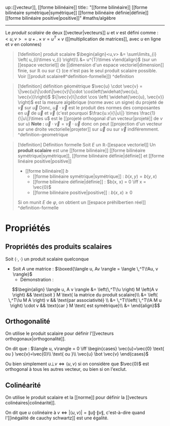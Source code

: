 up::[[vecteur]], [[forme bilinéaire]]
title:: "[[forme bilinéaire]] [[forme bilinéaire symétrique|symétrique]] [[forme bilinéaire définie|définie]] [[forme bilinéaire positive|positive]]"
#maths/algèbre

----
Le *produit scalaire* de deux [[vecteur|vecteurs]] $u$ et $v$ est défini comme :
$<u, v> = u +.\times v = u^T \times v$ ([[multiplication de matrices]], avec $u$ en ligne et $v$ en colonnes)


> [!definition] produit scalaire
> $\begin{align}<u,v> &= \sum\limits_{i} \left( u_{i}\times v_{i} \right)\\ &= u^{T}\times v\end{align}$
> (sur un [[espace vectoriel]] de [[dimension d'un espace vectoriel|dimension]] finie, sur $\mathbb{R}$ ou sur $\mathbb{C}$)
> (ce n'est pas le seul produit scalaire possible. Voir [[produit scalaire#^definition-formelle]])
^definition


> [!definition] définition géométrique
> $\vec{u} \cdot \vec{v} = \|\vec{u}\|\cdot\|\vec{v}\|\cdot \cos\left(\widehat{\vec{u}, \vec{v}}\right)$ 
> $\|\vec{v}\|\cdot \cos \left( \widehat{\vec{u}, \vec{v}} \right)$ est la mesure algébrique (norme avec un signe) du projeté de $\vec{v}$ sur $\vec{u}$
> Donc, $\vec{u}\cdot\vec{v}$ est le produit des normes des composantes en $\vec{u}$ de $\vec{u}$ et $\vec{v}$ (c'est pourquoi $\frac{u.v}{\|u\|} \times \frac{1}{\|u\|}\times u$ est le [[projeté orthogonal d'un vecteur|projeté]] de $v$ sur $u$)
> **Note :** $\vec{u}\cdot\vec{v} = \vec{v}\cdot\vec{u}$ donc on peut [[projection d'un vecteur sur une droite vectorielle|projeter]] sur $\vec{u}$ ou sur $\vec{v}$ indiféremment.
^definition-geometrique

> [!definition] Définition formelle
> Soit $E$ un $\mathbb{R}$-[[espace vectoriel]]
> Un **produit scalaire** est une [[forme bilinéaire]] [[forme bilinéaire symétrique|symétrique]], [[forme bilinéaire définie|définie]] et [[forme linéaire positive|positive]]
>  - [[forme bilinéaire]] $b$
>      - [[forme bilinéaire symétrique|symétrique]] : $b(x, y) = b(y, x)$
>      - [[forme bilinéaire définie|définie]] : $b(x, x) = 0 \iff x = \vec{0}$
>      - [[forme bilinéaire positive|positive]] : $b(x, x) \geq 0$
> 
> Si on munit $E$ de $\varphi$, on obtient un [[espace préhilbertien réel]]
^definition-formelle


# Propriétés

## Propriétés des produits scalaires
Soit $\langle \cdot,\cdot \rangle$ un produit scalaire quelconque

- Soit $A$ une matrice : $\boxed{\langle u, Av \rangle = \langle \,^T\!Au, v \rangle}$
    - Démonstration :

$$\begin{align}
\langle u, A v \rangle  &= \left(\,^T\!u \right) M \left(A v \right) && \text{soit } M \text{ la matrice du produit scalaire}\\
&= \left( \,^T\!u M A \right) v && \text{par associativité} \\
&= \,^T\!\left( \,^T\!A M u \right) \cdot v  && \text{car } M \text{ est symétrique}\\
&= 
\end{align}$$

## Orthogonalité
On utilise le produit scalaire pour définir l'[[vecteurs orthogonaux|orthogonalité]].

On dit que : $\langle u, v\rangle = 0 \iff \begin{cases} \vec{u}=\vec{0} \text{ ou } \vec{v}=\vec{0}\\ \text{ ou }\\ \vec{u} \bot \vec{v} \end{cases}$

Ou bien simplement $u \bot v \iff \langle u, v\rangle$ si on considère que $\vec{0}$ est orthogonal à tous les autres vecteur, ou bien si on l'exclut.

## Colinéarité
On utilise le produit scalaire et la [[norme]] pour définir la [[vecteurs colinéaires|colinéarité]].

On dit que $u \text{ colinéaire à } v \iff \left|\langle u,v\rangle \right| = \|u\|\cdot\|v\|$, c'est-à-dire quand l'[[inégalité de cauchy schwartz]] est une égalité.


